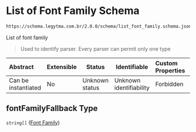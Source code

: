 # List of Font Family Schema

```txt
https://schema.legytma.com.br/2.0.0/schema/list_font_family.schema.json#/properties/fontFamilyFallback
```

List of font family


> Used to identify parser. Every parser can permit only one type
>

| Abstract            | Extensible | Status         | Identifiable            | Custom Properties | Additional Properties | Access Restrictions | Defined In                                                                          |
| :------------------ | ---------- | -------------- | ----------------------- | :---------------- | --------------------- | ------------------- | ----------------------------------------------------------------------------------- |
| Can be instantiated | No         | Unknown status | Unknown identifiability | Forbidden         | Allowed               | none                | [text_style.schema.json\*](../schema/text_style.schema.json) |

## fontFamilyFallback Type

`string[]` ([Font Family](list_font_family-font-family.md))
